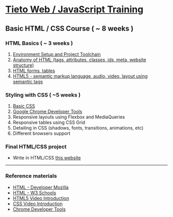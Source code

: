 # [Tieto Web / JavaScript Training](../../readme.md)

## Basic HTML / CSS Course ( ~ 8 weeks )

### HTML Basics ( ~ 3 weeks )

1. [Environment Setup and Project Toolchain](./lesson_00_the_setup/readme.md) 
2. [Anatomy of HTML (tags, attributes, classes, ids, meta, website structure)](./lesson_01_anatomy_of_html/readme.md)
3. [HTML forms, tables](./lesson_02_forms_tables/readme.md)
4. [HTML5 - semantic markup language, audio, video, layout using semantic tags](./lesson_03_HTML5/readme.md)

### Styling with CSS ( ~5 weeks )
1. [Basic CSS](lesson_04_basic_css/readme.md)
2. [Google Chrome Developer Tools](https://developers.google.com/web/tools/chrome-devtools/css/)
3. Responsive layouts using Flexbox and MediaQueries
4. Responsive tables using CSS Grid
5. Detailing in CSS (shadows, fonts, transitions, animations, etc)
6. Different browsers support


### Final HTML/CSS project
- Write in HTML/CSS [this website](https://blackrockdigital.github.io/startbootstrap-freelancer/)
---
### Reference materials
- [HTML - Developer Mozilla](https://developer.mozilla.org/en-US/docs/Web/HTML)
- [HTML - W3 Schools](https://developer.mozilla.org/en-US/docs/Web/HTML)
- [HTML5 Video Introduction](https://scrimba.com/g/ghtml)
- [CSS Video Introduction](https://scrimba.com/g/gintrotocss)
- [Chrome Developer Tools](https://www.udemy.com/devtools-2017-the-basics-of-chrome-developer-tools/)

